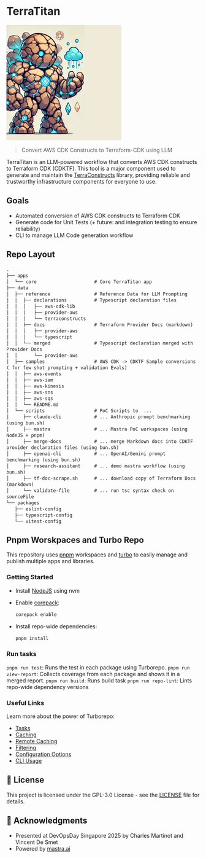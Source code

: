 # TerraTitan

<img src="docs/terratitan.webp" alt="TerraTitan Logo" width="300px">

> Convert AWS CDK Constructs to Terraform-CDK using LLM

TerraTitan is an LLM-powered workflow that converts AWS CDK constructs to Terraform CDK (CDKTF). This tool is a major component used to generate and maintain the [TerraConstructs](https://github.com/TerraConstructs/base) library, providing reliable and trustworthy infrastructure components for everyone to use.

## Goals

- Automated conversion of AWS CDK constructs to Terraform CDK
- Generate code for Unit Tests (+ future: and integration testing to ensure reliability)
- CLI to manage LLM Code generation workflow

## Repo Layout

```console
.
├── apps
│  └── core                     # Core TerraTitan app
├── data
│  ├── reference                # Reference Data for LLM Prompting
│  │  ├── declarations          # Typescript declaration files
│  │  │   ├── aws-cdk-lib
│  │  │   ├── provider-aws
│  │  │   └── terraconstructs
│  │  ├── docs                  # Terraform Provider Docs (markdown)
│  │  │   ├── provider-aws
│  │  │   └── typescript
│  │  └── merged                # Typescript declaration merged with Provider Docs
│  │      └── provider-aws
│  ├── samples                  # AWS CDK -> CDKTF Sample conversions ( for few shot prompting + validation Evals)
│  │  ├── aws-events
│  │  ├── aws-iam
│  │  ├── aws-kinesis
│  │  ├── aws-sns
│  │  ├── aws-sqs
│  │  └── README.md
│  └── scripts                  # PoC Scripts to  ...
│     ├── claude-cli            # ... Anthropic prompt benchmarking (using bun.sh)
│     ├── mastra                # ... Mastra PoC workspaces (using NodeJS + pnpm)
│     ├── merge-docs            # ... merge Markdown docs into CDKTF provider declaration files (using bun.sh)
│     ├── openai-cli            # ... OpenAI/Gemini prompt benchmarking (using bun.sh)
│     ├── research-assitant     # ... demo mastra workflow (using bun.sh)
│     ├── tf-doc-scrape.sh      # ... download copy of Terraform Docs (markdown)
│     └── validate-file         # ... run tsc syntax check on sourceFile
└── packages
   ├── eslint-config
   ├── typescript-config
   └── vitest-config
```

## Pnpm Worskpaces and Turbo Repo

This repository uses [pnpm](https://pnpm.io/) workspaces and [turbo](https://turbo.build) to easily manage and publish multiple apps and libraries.

### Getting Started

- Install [NodeJS](https://nodejs.org/en/download) using nvm
- Enable [corepack](https://github.com/nodejs/corepack?tab=readme-ov-file#default-installs):

  ```bash
  corepack enable
  ```

- Install repo-wide dependencies:

  ```bash
  pnpm install
  ```

### Run tasks

`pnpm run test`: Runs the test in each package using Turborepo.
`pnpm run view-report`: Collects coverage from each package and shows it in a merged report.
`pnpm run build`: Runs build task
`pnpm run repo-lint`: Lints repo-wide dependency versions

### Useful Links

Learn more about the power of Turborepo:

- [Tasks](https://turbo.build/repo/docs/core-concepts/monorepos/running-tasks)
- [Caching](https://turbo.build/repo/docs/core-concepts/caching)
- [Remote Caching](https://turbo.build/repo/docs/core-concepts/remote-caching)
- [Filtering](https://turbo.build/repo/docs/core-concepts/monorepos/filtering)
- [Configuration Options](https://turbo.build/repo/docs/reference/configuration)
- [CLI Usage](https://turbo.build/repo/docs/reference/command-line-reference)


## 📄 License

This project is licensed under the GPL-3.0 License - see the [LICENSE](LICENSE) file for details.

## 🙏 Acknowledgments

- Presented at DevOpsDay Singapore 2025 by Charles Martinot and Vincent De Smet
- Powered by [mastra.ai](https://mastra.ai)
